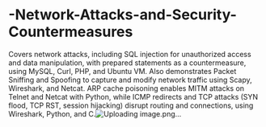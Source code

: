 # -Network-Attacks-and-Security-Countermeasures
Covers network attacks, including SQL injection for unauthorized access and data manipulation, with prepared statements as a countermeasure, using MySQL, Curl, PHP, and Ubuntu VM. Also demonstrates Packet Sniffing and Spoofing to capture and modify network traffic using Scapy, Wireshark, and Netcat. ARP cache poisoning enables MITM attacks on Telnet and Netcat with Python, while ICMP redirects and TCP attacks (SYN flood, TCP RST, session hijacking) disrupt routing and connections, using Wireshark, Python, and C.![Uploading image.png…]()


